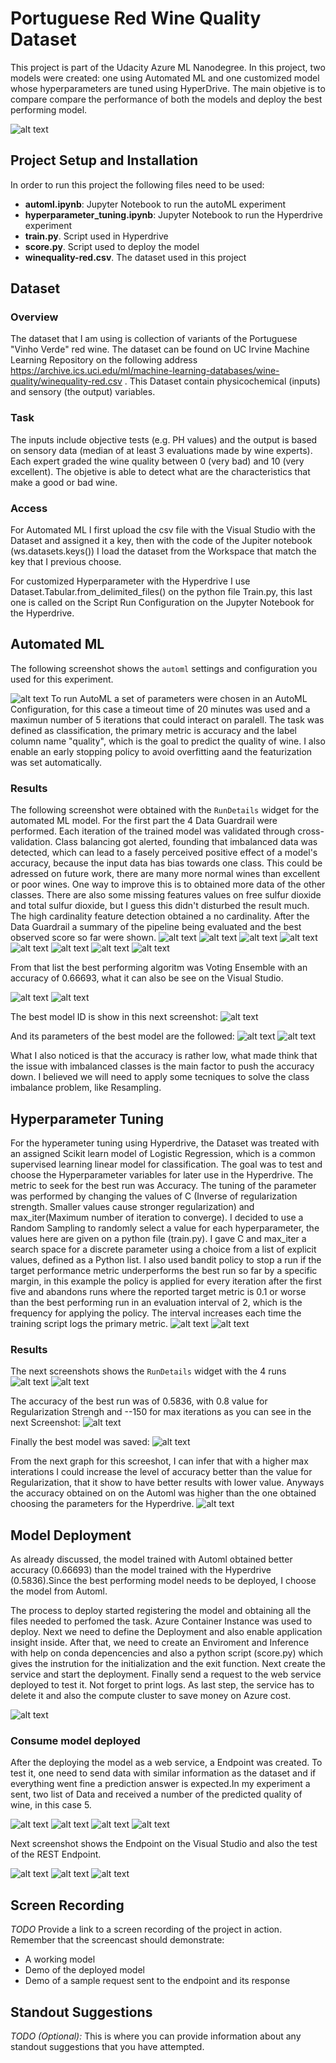 # Portuguese Red Wine Quality Dataset

This project is part of the Udacity Azure ML Nanodegree. In this project, two models were created: one using Automated ML and one customized model whose hyperparameters are tuned using HyperDrive. The main objetive is to compare compare the performance of both the models and deploy the best performing model.  

![alt text](https://github.com/Gabilopez1/Project-3-Capstone-/blob/master/Project%20Flowchart.png)

## Project Setup and Installation
In order to run this project the following files need to be used:
- **automl.ipynb**: Jupyter Notebook to run the autoML experiment
- **hyperparameter_tuning.ipynb**: Jupyter Notebook to run the Hyperdrive experiment
- **train.py**. Script used in Hyperdrive
- **score.py**. Script used to deploy the model
- **winequality-red.csv**. The dataset used in this project
## Dataset

### Overview
The dataset that I am using is collection of variants of the Portuguese "Vinho Verde" red  wine. The dataset can be found on UC Irvine Machine Learning Repository on the following address https://archive.ics.uci.edu/ml/machine-learning-databases/wine-quality/winequality-red.csv . This Dataset contain  physicochemical (inputs) and sensory (the output) variables.

### Task
The inputs include objective tests (e.g. PH values) and the output is based on sensory data (median of at least 3 evaluations made by wine experts). Each expert graded the wine quality between 0 (very bad) and 10 (very excellent). The objetive is able to  detect what are the characteristics that make a good or bad wine.

### Access

For  Automated ML  I first upload the csv file with the Visual Studio with the Dataset and assigned it a key, then with the code of the Jupiter notebook (ws.datasets.keys()) I  load the dataset from the Workspace that match the key that I previous choose. 

For customized Hyperparameter with the Hyperdrive I use Dataset.Tabular.from_delimited_files() on  the python file Train.py, this last one is called on the Script Run Configuration on the Jupyter Notebook for the Hyperdrive.


## Automated ML

The following screenshot shows  the `automl` settings and configuration you used for this experiment.

![alt text](https://github.com/Gabilopez1/Project-3-Capstone-/blob/master/automl%20setting%20version1.PNG)
To run AutoML a set of parameters were chosen in an AutoML Configuration, for this case a timeout time of 20 minutes was used and  a maximun number of 5 iterations that could interact on paralell. The task was defined as classification, the primary metric is accuracy and the label column name "quality", which is the goal to predict the quality of wine. I also enable an early stopping policy to avoid overfitting aand the featurization was set automatically. 

### Results

The following screenshot were obtained with the `RunDetails` widget  for the automated ML model. For the first part the 4 Data Guardrail were performed.  Each iteration of the trained model was validated through cross-validation. Class balancing got alerted, founding that imbalanced data was detected, which can lead to a fasely perceived positive effect of a model's accuracy, because the input data has bias towards one class. This could be adressed on future work, there are many more normal wines than excellent or poor wines. One way to improve this is to obtained more data of the other classes.
There are also some missing features values on free sulfur dioxide and total sulfur dioxide, but I guess this didn't disturbed the result much.  The high cardinality feature detection obtained a no cardinality. After the Data Guardrail a summary of the pipeline being evaluated and the best observed score so far were shown.
![alt text](https://github.com/Gabilopez1/Project-3-Capstone-/blob/master/widgetautoml1.PNG)
![alt text](https://github.com/Gabilopez1/Project-3-Capstone-/blob/master/widgetautoml2.PNG)
![alt text](https://github.com/Gabilopez1/Project-3-Capstone-/blob/master/widgetautoml3.PNG)
![alt text](https://github.com/Gabilopez1/Project-3-Capstone-/blob/master/widgetautoml4.PNG)
![alt text](https://github.com/Gabilopez1/Project-3-Capstone-/blob/master/widgetautoml5.PNG)
![alt text](https://github.com/Gabilopez1/Project-3-Capstone-/blob/master/widgetautoml6.PNG)
![alt text](https://github.com/Gabilopez1/Project-3-Capstone-/blob/master/widgetautoml7.PNG)
![alt text](https://github.com/Gabilopez1/Project-3-Capstone-/blob/master/widgetautoml8.PNG)

From that list the best performing algoritm was Voting Ensemble with an accuracy of 0.66693, what it can also be see on the Visual Studio.

![alt text](https://github.com/Gabilopez1/Project-3-Capstone-/blob/master/widgetaccuracyautoml.PNG)
![alt text](https://github.com/Gabilopez1/Project-3-Capstone-/blob/master/azure%20learning%20studio%20best%20model.PNG)

The best model ID is show in this next screenshot:
![alt text](https://github.com/Gabilopez1/Project-3-Capstone-/blob/master/modelidbest.PNG)

And its parameters of the best model are the followed:
![alt text](https://github.com/Gabilopez1/Project-3-Capstone-/blob/master/fittedmodel%20automl1.PNG)
![alt text](https://github.com/Gabilopez1/Project-3-Capstone-/blob/master/fittedmodel%20automl2.PNG)

What I also noticed is that the accuracy is rather low, what made think that the issue with imbalanced classes is the main factor to push the accuracy down. I believed we will need to apply some tecniques to solve the class imbalance problem, like Resampling.

## Hyperparameter Tuning
For the hyperameter tuning using Hyperdrive, the Dataset was treated with an assigned Scikit learn model of Logistic Regression, which is a  common supervised learning linear model for classification. The goal was to test and choose the Hyperparameter variables for later use in the Hyperdrive. The metric to seek for the best run was Accuracy.
The tuning of the parameter was performed by changing the values of C (Inverse of regularization strength. Smaller values cause stronger regularization) and max_iter(Maximum number of iteration to converge). I decided to use a Random Sampling to randomly select a value for each hyperparameter, the values here are given on a python file (train.py). I gave C and max_iter a search space for a discrete parameter using a choice from a list of explicit values, defined as a Python list. I also used bandit policy to stop a run if the target performance metric underperforms the best run so far by a specific margin, in this example the policy is applied for every iteration after the first five and abandons runs where the reported target metric is 0.1 or worse than the best performing run in an evaluation interval of 2, which is the frequency for applying the policy. The interval increases each time the training script logs the primary metric.
![alt text](https://github.com/Gabilopez1/Project-3-Capstone-/blob/master/hyperdriveconfig1.PNG)
![alt text](https://github.com/Gabilopez1/Project-3-Capstone-/blob/master/hyperdriveconfig2.PNG)


### Results
The next screenshots shows the `RunDetails` widget with the 4 runs
![alt text](https://github.com/Gabilopez1/Project-3-Capstone-/blob/master/hyperdrivecomplete.PNG)
![alt text](https://github.com/Gabilopez1/Project-3-Capstone-/blob/master/bestrunwidgetaccuracy.PNG)


The accuracy of the best run was of  0.5836, with 0.8 value for Regularization Strengh and --150 for max iterations as you can see in the next Screenshot:
![alt text](https://github.com/Gabilopez1/Project-3-Capstone-/blob/master/hyperbestrun.PNG)


Finally the best model was saved:
![alt text](https://github.com/Gabilopez1/Project-3-Capstone-/blob/master/hyperbestrun.PNG)

From the next graph for this screeshot, I can infer that with a higher max interations I could increase the level of accuracy better than the value for Regularization, that it show to have better results with lower value. Anyways the accuracy obtained on on the Automl was higher than the one obtained  choosing the parameters for the Hyperdrive.
![alt text](https://github.com/Gabilopez1/Project-3-Capstone-/blob/master/graphhyper.PNG)

## Model Deployment

As already discussed, the model trained with Automl obtained better accuracy (0.66693) than the model trained with the Hyperdrive (0.5836).Since the best performing model needs to be deployed, I choose the model from Automl.

The process to deploy started registering the model and obtaining all the files needed to perfomed the task. Azure Container Instance was used to deploy. Next we need to define the Deployment and also enable application insight inside.  After that, we need to create an Enviroment and Inference with help on conda depencencies and also a python script (score.py) which gives the instrution for the initialization and the exit function. Next create the service and start the deployment.  Finally send a request to the web service  deployed to test it. Not forget to print logs. As last step, the service has to delete it and also the compute cluster to save money on Azure cost.

![alt text](https://github.com/Gabilopez1/Project-3-Capstone-/blob/master/Deploydefine.PNG)

### Consume model deployed

After the deploying the model as a web service, a Endpoint  was created. To test it, one need to send data with similar information as the dataset and if everything went fine a prediction answer is expected.In my experiment a sent, two list of Data and received a number of the predicted quality of wine, in this case 5.

![alt text](https://github.com/Gabilopez1/Project-3-Capstone-/blob/master/sendresponsemlx1.PNG)
![alt text](https://github.com/Gabilopez1/Project-3-Capstone-/blob/master/sendresponsemlx2.PNG)
![alt text](https://github.com/Gabilopez1/Project-3-Capstone-/blob/master/sendresponsemlx3.PNG)
![alt text](https://github.com/Gabilopez1/Project-3-Capstone-/blob/master/Statusresponse.PNG)

Next screenshot shows the Endpoint on the Visual Studio and also the test of the REST Endpoint.

![alt text](https://github.com/Gabilopez1/Project-3-Capstone-/blob/master/endpointlaunch.PNG)
![alt text](https://github.com/Gabilopez1/Project-3-Capstone-/blob/master/endpointdemo-deploy.PNG)
![alt text](https://github.com/Gabilopez1/Project-3-Capstone-/blob/master/consumeendpoint.PNG)


## Screen Recording
*TODO* Provide a link to a screen recording of the project in action. Remember that the screencast should demonstrate:
- A working model
- Demo of the deployed  model
- Demo of a sample request sent to the endpoint and its response

## Standout Suggestions
*TODO (Optional):* This is where you can provide information about any standout suggestions that you have attempted.
